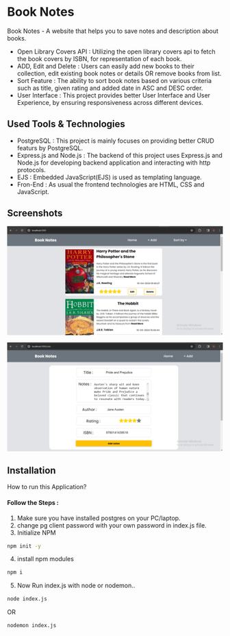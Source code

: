 
# Book Notes

Book Notes - A website that helps you to save notes and description about books.
- Open Library Covers API : Utilizing the open library covers api to fetch the book covers by ISBN, for representation of each book.
- ADD, Edit and Delete : Users can easily add new books to their collection, edit existing book notes or details OR remove books from list.
- Sort Feature : The ability to sort book notes based on various criteria such as title, given rating and added date in ASC and DESC order.
- User Interface : This project provides better User Interface and User Experience, by ensuring responsiveness across different devices.
## Used Tools & Technologies 
- PostgreSQL : This project is mainly focuses on providing better CRUD featurs by PostgreSQL. 
- Express.js and Node.js : The backend of this project uses Express.js and Node.js for developing backend application and interacting with http protocols.
- EJS : Embedded JavaScript(EJS) is used as templating language.
- Fron-End : As usual the frontend technologies are HTML, CSS and JavaScript.
## Screenshots

![App Screenshot](https://github.com/LokeshAlli21/Book-Notes/blob/master/screenshots/1.png)

![App Screenshot](https://github.com/LokeshAlli21/Book-Notes/blob/master/screenshots/5.png)
## Installation

How to run this Application?

#### Follow the Steps :

1. Make sure you have installed postgres on your PC/laptop.
2. change pg client password with your own password in index.js file.
3. Initialize NPM
```bash
npm init -y
```
4. install npm modules
```bash
npm i
```
5. Now Run index.js with node or nodemon..
```bash
node index.js
```
OR
```bash
nodemon index.js
```

